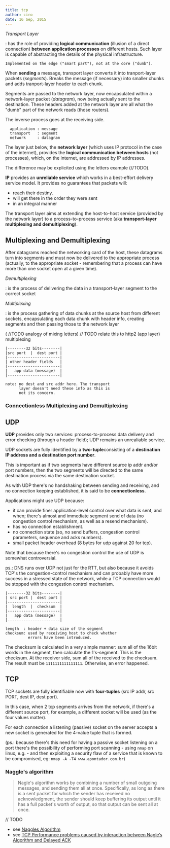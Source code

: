 ```yaml
---
title: tcp
author: ciro
date: 16 Sep, 2015
---
```


*Transport Layer*

:   has the role of providing **logical communication** (illusion of a direct connection) **between application processes** on different hosts. Such layer is capable of abstracting the details of the physical infrastructure.

    Implemented on the edge ("smart part"), not at the core ("dumb").

When **sending** a message, transport layer converts it into tranport-layer packets (*segments*). Breaks the message (if necessary) into smaller chunks and adds tranport-layer header to each chunk.

Segments are passed to the network layer, now encapsulated within a network-layer packet (*datagram*), now being actually sent to the destination. These headers added at the network layer are all what the "dumb" part of the network reads (those routers).

The inverse process goes at the receiving side.

```
  application : message
  transport   : segment
  network     : datagram
```

The layer just below, the **network layer** (which uses IP protocol in the case of the internet), provides the **logical communication between hosts** (not processes), which, on the internet, are addressed by IP addresses.

The difference may be explicited using the letters example (//TODO).

**IP** provides an **unreliable service** which works in a best-effort delivery service model. It provides no guarantees that packets will:
-   reach their destiny.
-   will get there in the order they were sent
-   in an integral manner

The transport layer aims at extending the host-to-host service (provided by the network layer) to a process-to-process service (aka **transport-layer multiplexing and demultiplexing**).

## Multiplexing and Demultiplexing

After datagrams reached the networking card of the host, these datagrams turn into segments and must now be delivered to the appropriate process (actually, to the appropriate socket - remembering that a process can have more than one socket open at a given time).

*Demultiplexing*

:   is the process of delivering the data in a transport-layer segment to the correct socket


*Multiplexing*

:   is the process gathering of data chunks at the source host from different sockets, encapsulating each data chunk with header info, creating segments and then passing those to the network layer

( //TODO analogy of mixing letters)
// TODO relate this to http2 (app layer) multiplexing

```
|--------32 bits--------|
|src port  |  dest port |
|-----------------------|
| other header fields   |
|-----------------------|
|   app data (message)  |
|-----------------------|

note: no dest and src addr here. The transport
      layer doesn't need these info as this is
      not its concern.
```

### Connectionless Multiplexing and Demultiplexing



## UDP

**UDP** provides only two services: process-to-process data delivery and error checking (through a header field); UDP remains an unrealiable service.

UDP sockets are fully identified by a **two-tuple**consisting of a **destination IP address and a destination port number**.

This is important as if two segments have different source ip addr and/or port numbers, then the two segments will be directed to the same destination process via the same destination socket.

As with UDP there's no handshaking between sending and receiving, and no connection keeping established, it is said to be **connectionless**.

Applications might use UDP because:
-   it can provide finer application-level control over what data is sent, and when; there's almost and immediate segment send of data (no congestion control mechanism, as well as a resend mechanism).
-   has no connection establishment.
-   no connection state (so, no send buffers, congestion control parameters, sequence and acks numbers).
-   small packet header overhead (8 bytes for udp against 20 for tcp).

Note that because there's no congestion control the use of UDP is somewhat controversial.

ps.: DNS runs over UDP not just for the RTT, but also because it avoids TCP's the congestion-control mechanism and can probably have more success in a stressed state of the network, while a TCP connection would be stopped with the congestion control mechanism.


```
|--------32 bits--------|
| src port |  dest port |
|-----------------------|
|  length  |  checksum  |
|-----------------------|
|   app data (message)  |
|-----------------------|

length  : header + data size of the segment
checksum: used by receiving host to check whether
          errors have been introduced.
```

The checksum is calculated in a very simple manner: sum all of the 16bit words in the segment, then calculate the 1's-segment. This is the checksum. At the receiver side, sum all of the received to the checksum. The result must be `1111111111111111`. Otherwise, an error happened.

## TCP

TCP sockets are fully identifiable now with **four-tuples** (src IP addr, src PORT, dest IP, dest port).

In this case, when 2 tcp segments arrives from the network, if there's a different source port, for example, a different socket will be used (as the four values matter).

For each connection a listening (passive) socket on the server accepts a new socket is generated for the 4-value tuple that is formed.

(ps.: because there's this need for having a passive socket listening on a port there's the possibility of performing port scanning - using `nmap` on linux, e.g. - and then exploiting a security flaw of a service that is known to be compromised, eg: `nmap -A -T4 www.apontador.com.br`)

### Naggle's algorithm

> Nagle's algorithm works by combining a number of small outgoing messages, and sending them all at once. Specifically, as long as there is a sent packet for which the sender has received no acknowledgment, the sender should keep buffering its output until it has a full packet's worth of output, so that output can be sent all at once.


// TODO
- see [Naggles Algorithm](https://en.wikipedia.org/wiki/Nagle's_algorithm)
- see [TCP Performance problems caused by interaction between Nagle’s Algorithm and Delayed ACK](http://www.stuartcheshire.org/papers/NagleDelayedAck/)


